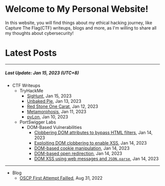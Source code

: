 # Welcome to My Personal Website!

In this website, you will find things about my ethical hacking journey, like Capture The Flag(CTF) writeups, blogs and more, as I'm willing to share all my thoughts about cybersecurity!

# Latest Posts

* * *
##### Last Update: Jan 15, 2023 (UTC+8)

- CTF Writeups
	- TryHackMe
		- [SigHunt](https://siunam321.github.io/ctf/tryhackme/SigHunt), Jan 15, 2023
		- [Unbaked Pie](https://siunam321.github.io/ctf/tryhackme/Unbaked-Pie), Jan 13, 2023
		- [Red Stone One Carat](https://siunam321.github.io/ctf/tryhackme/Red-Stone-One-Carat), Jan 12, 2023
		- [Metamorphosis](https://siunam321.github.io/ctf/tryhackme/Metamorphosis), Jan 11, 2023
		- [pyLon](https://siunam321.github.io/ctf/tryhackme/pyLon), Jan 10, 2023
	- PortSwigger Labs
		- DOM-Based Vulnerabilities
			- [Clobbering DOM attributes to bypass HTML filters](https://siunam321.github.io/ctf/portswigger-labs/DOM-Based-Vulnerabilities/dom-7), Jan 14, 2023
			- [Exploiting DOM clobbering to enable XSS](https://siunam321.github.io/ctf/portswigger-labs/DOM-Based-Vulnerabilities/dom-6), Jan 14, 2023
			- [DOM-based cookie manipulation](https://siunam321.github.io/ctf/portswigger-labs/DOM-Based-Vulnerabilities/dom-5), Jan 14, 2023
			- [DOM-based open redirection](https://siunam321.github.io/ctf/portswigger-labs/DOM-Based-Vulnerabilities/dom-4), Jan 14, 2023
			- [DOM XSS using web messages and `JSON.parse`](https://siunam321.github.io/ctf/portswigger-labs/DOM-Based-Vulnerabilities/dom-3), Jan 14, 2023

* * *
- Blog
	- [OSCP First Attempt Failled](https://siunam321.github.io/blog/2022-08-31-OSCP-First-Attempt-Failled), Aug 31, 2022